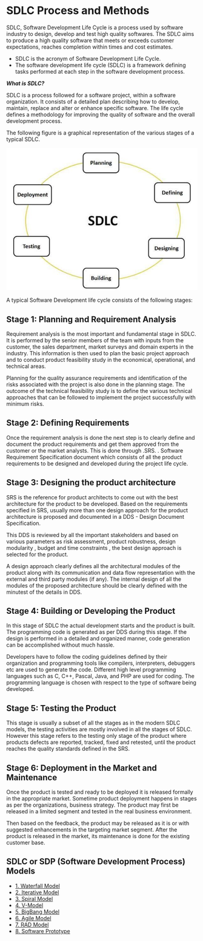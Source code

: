 # SDLC Process and Methods
SDLC, Software Development Life Cycle is a process used by software industry to design, develop and test high quality softwares. The SDLC aims to produce a high quality software that meets or exceeds customer expectations, reaches completion within times and cost estimates.

- SDLC is the acronym of Software Development Life Cycle.
- The software development life cycle (SDLC) is a framework defining tasks performed at each step in the software development process.

***What is SDLC?***

SDLC is a process followed for a software project, within a software organization. It consists of a detailed plan describing how to develop, maintain, replace and alter or enhance specific software. The life cycle defines a methodology for improving the quality of software and the overall development process.

The following figure is a graphical representation of the various stages of a typical SDLC.

![GitHub Logo](images/SDLC-Life-Cycle.JPG)

A typical Software Development life cycle consists of the following stages:

## Stage 1: Planning and Requirement Analysis
Requirement analysis is the most important and fundamental stage in SDLC. It is performed by the senior members of the team with inputs from the customer, the sales department, market surveys and domain experts in the industry. This information is then used to plan the basic project approach and to conduct product feasibility study in the economical, operational, and technical areas.

Planning for the quality assurance requirements and identification of the risks associated with the project is also done in the planning stage. The outcome of the technical feasibility study is to define the various technical approaches that can be followed to implement the project successfully with minimum risks.

## Stage 2: Defining Requirements
Once the requirement analysis is done the next step is to clearly define and document the product requirements and get them approved from the customer or the market analysts. This is done through .SRS. . Software Requirement Specification document which consists of all the product requirements to be designed and developed during the project life cycle.

## Stage 3: Designing the product architecture
SRS is the reference for product architects to come out with the best architecture for the product to be developed. Based on the requirements specified in SRS, usually more than one design approach for the product architecture is proposed and documented in a DDS - Design Document Specification.

This DDS is reviewed by all the important stakeholders and based on various parameters as risk assessment, product robustness, design modularity , budget and time constraints , the best design approach is selected for the product.

A design approach clearly defines all the architectural modules of the product along with its communication and data flow representation with the external and third party modules (if any). The internal design of all the modules of the proposed architecture should be clearly defined with the minutest of the details in DDS.

## Stage 4: Building or Developing the Product
In this stage of SDLC the actual development starts and the product is built. The programming code is generated as per DDS during this stage. If the design is performed in a detailed and organized manner, code generation can be accomplished without much hassle.

Developers have to follow the coding guidelines defined by their organization and programming tools like compilers, interpreters, debuggers etc are used to generate the code. Different high level programming languages such as C, C++, Pascal, Java, and PHP are used for coding. The programming language is chosen with respect to the type of software being developed.

## Stage 5: Testing the Product
This stage is usually a subset of all the stages as in the modern SDLC models, the testing activities are mostly involved in all the stages of SDLC. However this stage refers to the testing only stage of the product where products defects are reported, tracked, fixed and retested, until the product reaches the quality standards defined in the SRS.

## Stage 6: Deployment in the Market and Maintenance
Once the product is tested and ready to be deployed it is released formally in the appropriate market. Sometime product deployment happens in stages as per the organizations, business strategy. The product may first be released in a limited segment and tested in the real business environment.

Then based on the feedback, the product may be released as it is or with suggested enhancements in the targeting market segment. After the product is released in the market, its maintenance is done for the existing customer base.

## SDLC or SDP (Software Development Process) Models
- [1. Waterfall Model](sdlc-models/01-Waterfall-Model.md)
- [2. Iterative Model](sdlc-models/02-Iterative-Model.md)
- [3. Spiral Model](sdlc-models/03-Spiral-Model.md)
- [4. V-Model](sdlc-models/04-V-Model.md)
- [5. BigBang Model](sdlc-models/05-BigBang-Model.md)
- [6. Agile Model](sdlc-models/06-Agile-Model.md)
- [7. RAD Model](sdlc-models/07-RAD-Model.md)
- [8. Software Prototype](sdlc-models/08-Software-Prototype.md)
